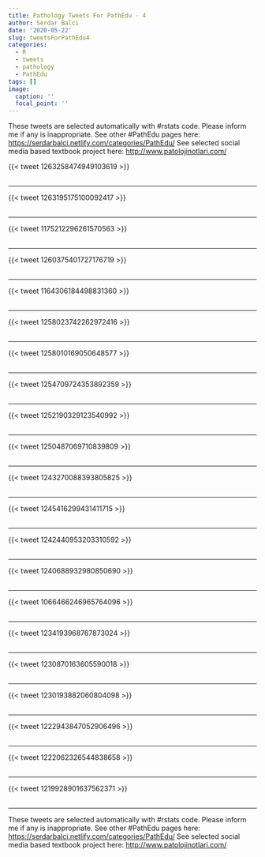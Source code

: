 ```yaml
---
title: Pathology Tweets For PathEdu - 4
author: Serdar Balci
date: '2020-05-22'
slug: tweetsForPathEdu4
categories:
  - R
  - tweets
  - pathology
  - PathEdu
tags: []
image:
  caption: ''
  focal_point: ''
---
```



These tweets are selected automatically with #rstats code. Please inform me if any is inappropriate.
See other #PathEdu pages here: https://serdarbalci.netlify.com/categories/PathEdu/ 
See selected social media based textbook project here: http://www.patolojinotlari.com/

{{< tweet 1263258474949103619 >}}
<br>
<br>
<hr>
{{< tweet 1263195175100092417 >}}
<br>
<br>
<hr>
{{< tweet 1175212296261570563 >}}
<br>
<br>
<hr>
{{< tweet 1260375401727176719 >}}
<br>
<br>
<hr>
{{< tweet 1164306184498831360 >}}
<br>
<br>
<hr>
{{< tweet 1258023742262972416 >}}
<br>
<br>
<hr>
{{< tweet 1258010169050648577 >}}
<br>
<br>
<hr>
{{< tweet 1254709724353892359 >}}
<br>
<br>
<hr>
{{< tweet 1252190329123540992 >}}
<br>
<br>
<hr>
{{< tweet 1250487069710839809 >}}
<br>
<br>
<hr>
{{< tweet 1243270088393805825 >}}
<br>
<br>
<hr>
{{< tweet 1245416299431411715 >}}
<br>
<br>
<hr>
{{< tweet 1242440953203310592 >}}
<br>
<br>
<hr>
{{< tweet 1240688932980850690 >}}
<br>
<br>
<hr>
{{< tweet 1066466246965764096 >}}
<br>
<br>
<hr>
{{< tweet 1234193968767873024 >}}
<br>
<br>
<hr>
{{< tweet 1230870163605590018 >}}
<br>
<br>
<hr>
{{< tweet 1230193882060804098 >}}
<br>
<br>
<hr>
{{< tweet 1222943847052906496 >}}
<br>
<br>
<hr>
{{< tweet 1222062326544838658 >}}
<br>
<br>
<hr>
{{< tweet 1219928901637562371 >}}
<br>
<br>
<hr>


These tweets are selected automatically with #rstats code. Please inform me if any is inappropriate.
See other #PathEdu pages here: https://serdarbalci.netlify.com/categories/PathEdu/ 
See selected social media based textbook project here: http://www.patolojinotlari.com/
